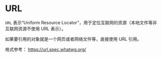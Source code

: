 # URL

`URL` 表示“Uniform Resource Locator”，用于定位互联网的资源（本地文件等非互联网资源不使用 URL 表示）。

如果要引用的对象就是一个网页或者网络文件等，直接使用 URL 引用。

格式参考： <https://url.spec.whatwg.org/>